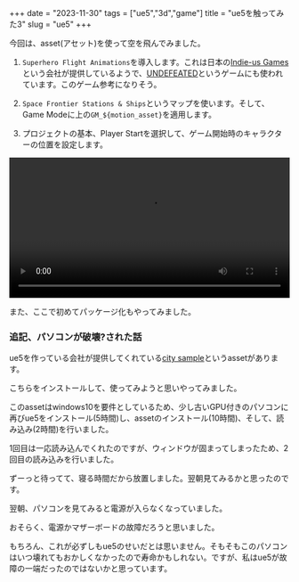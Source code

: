 +++
date = "2023-11-30"
tags = ["ue5","3d","game"]
title = "ue5を触ってみた3"
slug = "ue5"
+++

今回は、asset(アセット)を使って空を飛んでみました。

1. `Superhero Flight Animations`を導入します。これは日本の[Indie-us Games](https://www.indie-us-games.co.jp/)という会社が提供しているようで、[UNDEFEATED](https://twitter.com/undefeated_game)というゲームにも使われています。このゲーム参考になりそう。

2. `Space Frontier Stations & Ships`というマップを使います。そして、Game Modeに上の`GM_${motion_asset}`を適用します。

3. プロジェクトの基本、Player Startを選択して、ゲーム開始時のキャラクターの位置を設定します。

<video controls style="width:100%;"><source src="/music/ue5_ai_0002.mp4"></video>

また、ここで初めてパッケージ化もやってみました。

### 追記、パソコンが破壊?された話

ue5を作っている会社が提供してくれている[city sample](https://docs.unrealengine.com/5.0/ja/city-sample-project-unreal-engine-demonstration/)というassetがあります。

こちらをインストールして、使ってみようと思いやってみました。

このassetはwindows10を要件としているため、少し古いGPU付きのパソコンに再びue5をインストール(5時間)し、assetのインストール(10時間)、そして、読み込み(2時間)を行いました。

1回目は一応読み込んでくれたのですが、ウィンドウが固まってしまったため、2回目の読み込みを行いました。

ずーっと待ってて、寝る時間だから放置しました。翌朝見てみるかと思ったのです。

翌朝、パソコンを見てみると電源が入らなくなっていました。

おそらく、電源かマザーボードの故障だろうと思いました。

もちろん、これが必ずしもue5のせいだとは思いません。そもそもこのパソコンはいつ壊れてもおかしくなかったので寿命かもしれない。ですが、私はue5が故障の一端だったのではないかと思っています。

